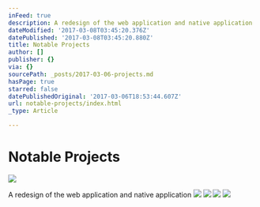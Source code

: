 ```yaml
---
inFeed: true
description: A redesign of the web application and native application
dateModified: '2017-03-08T03:45:20.376Z'
datePublished: '2017-03-08T03:45:20.880Z'
title: Notable Projects
author: []
publisher: {}
via: {}
sourcePath: _posts/2017-03-06-projects.md
hasPage: true
starred: false
datePublishedOriginal: '2017-03-06T18:53:44.607Z'
url: notable-projects/index.html
_type: Article

---
```

# Notable Projects
![](https://the-grid-user-content.s3-us-west-2.amazonaws.com/3eeeb90d-a7e7-4b52-880c-ec84dc9c76fe.jpg)

A redesign of the web application and native application
![](https://s3-us-west-2.amazonaws.com/the-grid-img/p/c9537f1515b8c4ccd951c0bfe106433f967bca17.png)
![](https://s3-us-west-2.amazonaws.com/the-grid-img/p/eead6545e8aa26a0b8cf7908edb54d8f3dbae39c.png)
![](https://the-grid-user-content.s3-us-west-2.amazonaws.com/7af1a751-a307-4376-be83-fd04203539c7.png)
![](https://the-grid-user-content.s3-us-west-2.amazonaws.com/7946feac-f118-4c36-bbfb-ce50405adea1.png)